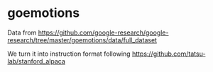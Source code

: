 # goemotions

Data from https://github.com/google-research/google-research/tree/master/goemotions/data/full_dataset

We turn it into instruction format following https://github.com/tatsu-lab/stanford_alpaca
